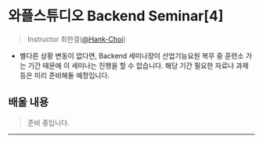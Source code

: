 # 와플스튜디오 Backend Seminar[4]

> Instructor 최한결([@Hank-Choi](https://github.com/Hank-Choi))
-  별다른 상황 변동이 없다면, Backend 세미나장이 산업기능요원 복무 중 훈련소 가는 기간 때문에 이 세미나는 진행을 할 수 없습니다. 해당 기간 필요한 자료나 과제
등은 미리 준비해둘 예정입니다.


## 배울 내용
> 준비 중입니다.

---
